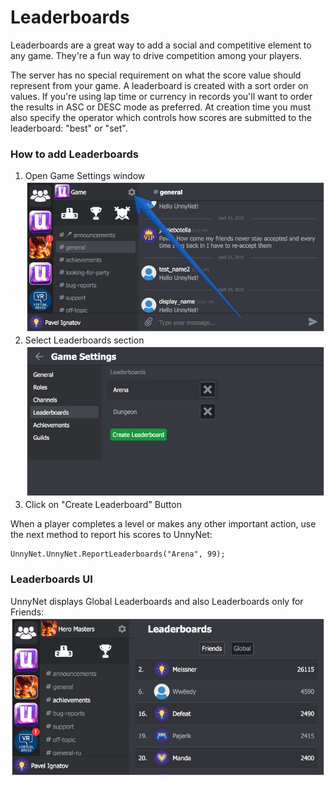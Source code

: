 # Leaderboards

Leaderboards are a great way to add a social and competitive element to any game. They're a fun way to drive competition among your players.

The server has no special requirement on what the score value should represent from your game. A leaderboard is created with a sort order on values. If you're using lap time or currency in records you'll want to order the results in ASC or DESC mode as preferred. At creation time you must also specify the operator which controls how scores are submitted to the leaderboard: "best" or "set".

### How to add Leaderboards
1.  Open Game Settings window
    ![Screenshot](../img/game_settings.jpg)
2.  Select Leaderboards section
    ![Screenshot](../img/leaders.jpg)
3.  Click on "Create Leaderboard" Button
    
When a player completes a level or makes any other important action, use the next method to report his scores to UnnyNet:

    UnnyNet.UnnyNet.ReportLeaderboards("Arena", 99);

### Leaderboards UI
UnnyNet displays Global Leaderboards and also Leaderboards only for Friends:
    ![Screenshot](../img/leaders_2.jpg)
